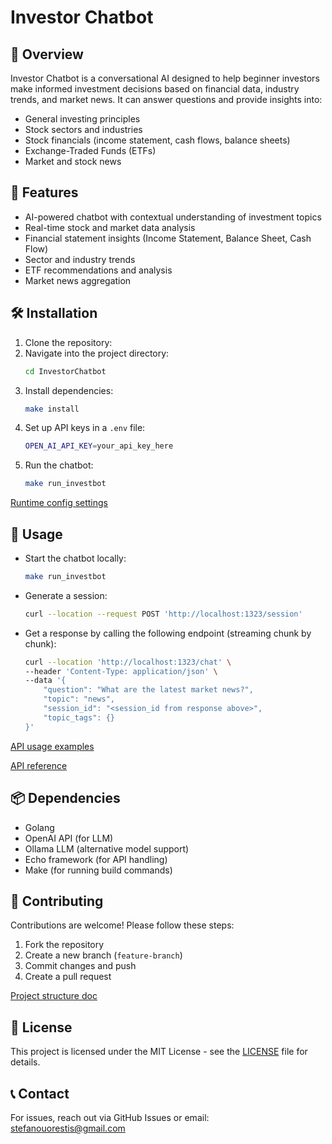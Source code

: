 # Investor Chatbot

## 📌 Overview
Investor Chatbot is a conversational AI designed to help beginner investors make informed investment decisions based on financial data, industry trends, and market news. It can answer questions and provide insights into:

- General investing principles
- Stock sectors and industries
- Stock financials (income statement, cash flows, balance sheets)
- Exchange-Traded Funds (ETFs)
- Market and stock news

## 🚀 Features
- AI-powered chatbot with contextual understanding of investment topics
- Real-time stock and market data analysis
- Financial statement insights (Income Statement, Balance Sheet, Cash Flow)
- Sector and industry trends
- ETF recommendations and analysis
- Market news aggregation

## 🛠 Installation

1. Clone the repository:
2. Navigate into the project directory:
   ```bash
   cd InvestorChatbot
   ```
3. Install dependencies:
   ```bash
   make install
   ```
4. Set up API keys in a `.env` file:
   ```bash
   OPEN_AI_API_KEY=your_api_key_here
   ```
5. Run the chatbot:
   ```bash
   make run_investbot
   ```

[Runtime config settings](docs/config.md)

## 🎯 Usage
- Start the chatbot locally:
  ```bash
  make run_investbot
  ```
- Generate a session:
  ```bash
  curl --location --request POST 'http://localhost:1323/session'
  ```
- Get a response by calling the following endpoint (streaming chunk by chunk):
  ```bash
  curl --location 'http://localhost:1323/chat' \
  --header 'Content-Type: application/json' \
  --data '{
      "question": "What are the latest market news?",
      "topic": "news",
      "session_id": "<session_id from response above>",
      "topic_tags": {}
  }'
  ```

[API usage examples](docs/api_request_examples.md)

[API reference](docs/api.md)

## 📦 Dependencies
- Golang
- OpenAI API (for LLM)
- Ollama LLM (alternative model support)
- Echo framework (for API handling)
- Make (for running build commands)

## 🤝 Contributing
Contributions are welcome! Please follow these steps:
1. Fork the repository
2. Create a new branch (`feature-branch`)
3. Commit changes and push
4. Create a pull request

[Project structure doc](docs/project_structure.md)

## 📜 License
This project is licensed under the MIT License - see the [LICENSE](LICENSE) file for details.

## 📞 Contact
For issues, reach out via GitHub Issues or email: [stefanouorestis@gmail.com](mailto:stefanouorestis@gmail.com)

